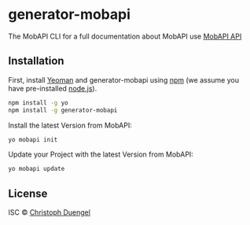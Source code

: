 # generator-mobapi
The MobAPI CLI for a full documentation about MobAPI use [MobAPI API](https://github.com/lordrepha1980/MobAPI#mobapi)

## Installation

First, install [Yeoman](http://yeoman.io) and generator-mobapi using [npm](https://www.npmjs.com/) (we assume you have pre-installed [node.js](https://nodejs.org/)).

```bash
npm install -g yo
npm install -g generator-mobapi
```

Install the latest Version from MobAPI:

```bash
yo mobapi init
```

Update your Project with the latest Version from MobAPI:

```bash
yo mobapi update
```

## License

ISC © [Christoph Duengel](christoph-duengel.de)

